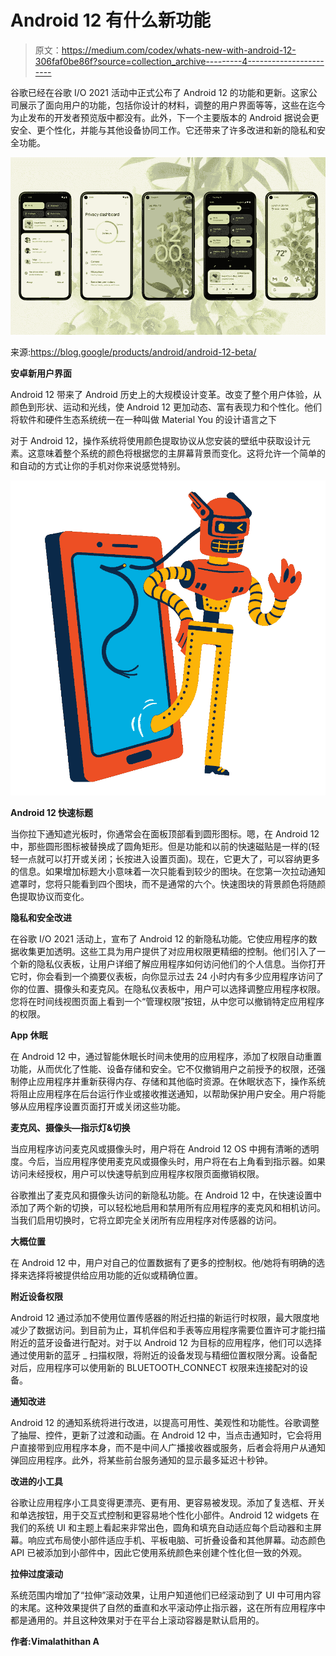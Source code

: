 # Android 12 有什么新功能

> 原文：<https://medium.com/codex/whats-new-with-android-12-306faf0be86f?source=collection_archive---------4----------------------->

谷歌已经在谷歌 I/O 2021 活动中正式公布了 Android 12 的功能和更新。这家公司展示了面向用户的功能，包括你设计的材料，调整的用户界面等等，这些在迄今为止发布的开发者预览版中都没有。此外，下一个主要版本的 Android 据说会更安全、更个性化，并能与其他设备协同工作。它还带来了许多改进和新的隐私和安全功能。

![](img/4a2ddf4e1736709cde00c606d3dcf238.png)

来源:https://blog.google/products/android/android-12-beta/

**安卓新用户界面**

Android 12 带来了 Android 历史上的大规模设计变革。改变了整个用户体验，从颜色到形状、运动和光线，使 Android 12 更加动态、富有表现力和个性化。他们将软件和硬件生态系统统一在一种叫做 Material You 的设计语言之下

对于 Android 12，操作系统将使用颜色提取协议从您安装的壁纸中获取设计元素。这意味着整个系统的颜色将根据您的主屏幕背景而变化。这将允许一个简单的和自动的方式让你的手机对你来说感觉特别。

![](img/c8805218b3503632c354801d8a8d2959.png)

**Android 12 快速标题**

当你拉下通知遮光板时，你通常会在面板顶部看到圆形图标。嗯，在 Android 12 中，那些圆形图标被替换成了圆角矩形。但是功能和以前的快速磁贴是一样的(轻轻一点就可以打开或关闭；长按进入设置页面)。现在，它更大了，可以容纳更多的信息。如果增加标题大小意味着一次只能看到较少的图块。在您第一次拉动通知遮罩时，您将只能看到四个图块，而不是通常的六个。快速图块的背景颜色将随颜色提取协议而变化。

**隐私和安全改进**

在谷歌 I/O 2021 活动上，宣布了 Android 12 的新隐私功能。它使应用程序的数据收集更加透明。这些工具为用户提供了对应用权限更精细的控制。他们引入了一个新的隐私仪表板，让用户详细了解应用程序如何访问他们的个人信息。当你打开它时，你会看到一个摘要仪表板，向你显示过去 24 小时内有多少应用程序访问了你的位置、摄像头和麦克风。在隐私仪表板中，用户可以选择调整应用程序权限。您将在时间线视图页面上看到一个“管理权限”按钮，从中您可以撤销特定应用程序的权限。

**App 休眠**

在 Android 12 中，通过智能休眠长时间未使用的应用程序，添加了权限自动重置功能，从而优化了性能、设备存储和安全。它不仅撤销用户之前授予的权限，还强制停止应用程序并重新获得内存、存储和其他临时资源。在休眠状态下，操作系统将阻止应用程序在后台运行作业或接收推送通知，以帮助保护用户安全。用户将能够从应用程序设置页面打开或关闭这些功能。

**麦克风、摄像头—指示灯&切换**

当应用程序访问麦克风或摄像头时，用户将在 Android 12 OS 中拥有清晰的透明度。今后，当应用程序使用麦克风或摄像头时，用户将在右上角看到指示器。如果访问未经授权，用户可以快速导航到应用程序权限页面撤销权限。

谷歌推出了麦克风和摄像头访问的新隐私功能。在 Android 12 中，在快速设置中添加了两个新的切换，可以轻松地启用和禁用所有应用程序的麦克风和相机访问。当我们启用切换时，它将立即完全关闭所有应用程序对传感器的访问。

**大概位置**

在 Android 12 中，用户对自己的位置数据有了更多的控制权。他/她将有明确的选择来选择将被提供给应用功能的近似或精确位置。

**附近设备权限**

Android 12 通过添加不使用位置传感器的附近扫描的新运行时权限，最大限度地减少了数据访问。到目前为止，耳机伴侣和手表等应用程序需要位置许可才能扫描附近的蓝牙设备进行配对。对于以 Android 12 为目标的应用程序，他们可以选择通过使用新的蓝牙 _ 扫描权限，将附近的设备发现与精细位置权限分离。设备配对后，应用程序可以使用新的 BLUETOOTH_CONNECT 权限来连接配对的设备。

**通知改进**

Android 12 的通知系统将进行改进，以提高可用性、美观性和功能性。谷歌调整了抽屉、控件，更新了过渡和动画。在 Android 12 中，当点击通知时，它会将用户直接带到应用程序本身，而不是中间人广播接收器或服务，后者会将用户从通知弹回应用程序。此外，将某些前台服务通知的显示最多延迟十秒钟。

**改进的小工具**

谷歌让应用程序小工具变得更漂亮、更有用、更容易被发现。添加了复选框、开关和单选按钮，用于交互式控制和更容易地个性化小部件。Android 12 widgets 在我们的系统 UI 和主题上看起来非常出色，圆角和填充自动适应每个启动器和主屏幕。响应式布局使小部件适应手机、平板电脑、可折叠设备和其他屏幕。动态颜色 API 已被添加到小部件中，因此它使用系统颜色来创建个性化但一致的外观。

**拉伸过度滚动**

系统范围内增加了“拉伸”滚动效果，让用户知道他们已经滚动到了 UI 中可用内容的末尾。这种效果提供了自然的垂直和水平滚动停止指示器，这在所有应用程序中都是通用的。并且这种效果对于在平台上滚动容器是默认启用的。

**作者:Vimalathithan A**